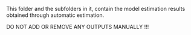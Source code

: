 This folder and the subfolders in it, contain the model estimation results obtained through automatic estimation.

DO NOT ADD OR REMOVE ANY OUTPUTS MANUALLY !!!